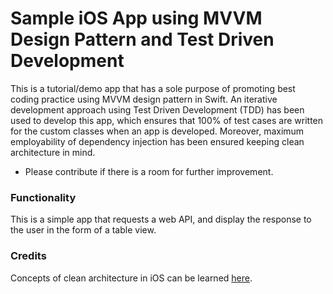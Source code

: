 # Sample iOS App using MVVM Design Pattern and Test Driven Development

This is a tutorial/demo app that has a sole purpose of promoting best coding practice using MVVM design pattern in Swift. An iterative development approach using Test Driven Development (TDD) has been used to develop this app, which ensures that 100% of test cases are written for the custom classes when an app is developed. Moreover, maximum employability of dependency injection has been ensured keeping clean architecture in mind.

- Please contribute if there is a room for further improvement.

### Functionality

This is a simple app that requests a web API, and display the response to the user in the form of a table view.

### Credits
Concepts of clean architecture in iOS can be learned [here](https://tech.olx.com/clean-architecture-and-mvvm-on-ios-c9d167d9f5b3 "here").
